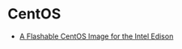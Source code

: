 CentOS
==

- [A Flashable CentOS Image for the Intel Edison](https://seven.centos.org/2015/08/a-flashable-centos-image-for-the-intel-edison/)

